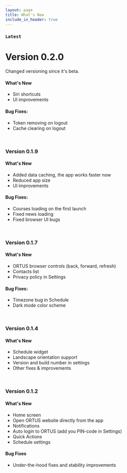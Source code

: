 ```yaml
---
layout: page
title: What's New
include_in_header: true
---
```


### `Latest`
# **Version 0.2.0**

Changed versioning since it's beta.

#### What's New
- Siri shortcuts
- UI improvements

#### Bug Fixes:
- Token removing on logout
- Cache clearing on logout

<br>

### **Version 0.1.9**

#### What's New
- Added data caching, the app works faster now
- Reduced app size
- UI improvements

#### Bug Fixes:
- Courses loading on the first launch
- Fixed news loading
- Fixed browser UI bugs

<br>

### **Version 0.1.7**

#### What's New
- ORTUS browser controls (back, forward, refresh)
- Contacts list
- Privacy policy in Settings

#### Bug Fixes:
- Timezone bug in Schedule
- Dark mode color scheme

<br>

### **Version 0.1.4**
#### What's New
- Schedule widget
- Landscape orientation support
- Version and build number in settings
- Other fixes & improvements

<br>

### **Version 0.1.2**
#### What's New
- Home screen
- Open ORTUS website directly from the app
- Notifications
- Auto login to ORTUS (add you PIN-code in Settings)
- Quick Actions
- Schedule settings

#### Bug Fixes
- Under-the-hood fixes and stability improvements